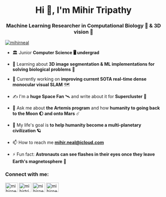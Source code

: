 <h1 align="center">Hi 👋, I'm Mihir Tripathy</h1>
<h3 align="center">Machine Learning Researcher in Computational Biology 🧬 & 3D vision 👀</h3>

<p align="left"> <a href="https://twitter.com/mihirneal" target="blank"><img src="https://img.shields.io/twitter/follow/mihirneal?logo=twitter&style=for-the-badge" alt="mihirneal" /></a> </p>

- 🏛 Junior **Computer Science 🖥 undergrad** 

- 📖 Learning about **3D image segmentation & ML implementations for solving biological problems** 🧠

- 🔭 Currently working on **improving current SOTA real-time dense monocular visual SLAM** 🗺

- ✍️ I'm a **huge Space Fan** 🛰 and write about it for **Supercluster** 🚀

- 💬 Ask me about **the Artemis program** and how **humanity to going back to the Moon 🌔 and onto Mars** ☄️

- 🌱 My life's goal is **to help humanity become a multi-planetary civilization 🪐**

- 📫 How to reach me **mihir.neal@icloud.com**

- ⚡ Fun fact: **Astronauts can see flashes in their eyes once they leave Earth's magnetosphere** 🌌

<h3 align="left">Connect with me:</h3>
<p align="left">
<a href="https://twitter.com/mihirneal" target="blank"><img align="center" src="https://raw.githubusercontent.com/rahuldkjain/github-profile-readme-generator/master/src/images/icons/Social/twitter.svg" alt="mihirneal" height="30" width="40" /></a>
<a href="https://linkedin.com/in/mihirtripathy" target="blank"><img align="center" src="https://raw.githubusercontent.com/rahuldkjain/github-profile-readme-generator/master/src/images/icons/Social/linked-in-alt.svg" alt="mihirtripathy" height="30" width="40" /></a>
<a href="https://kaggle.com/mihirneal" target="blank"><img align="center" src="https://raw.githubusercontent.com/rahuldkjain/github-profile-readme-generator/master/src/images/icons/Social/kaggle.svg" alt="mihirneal" height="30" width="40" /></a>
<a href="https://instagram.com/mihirneal" target="blank"><img align="center" src="https://raw.githubusercontent.com/rahuldkjain/github-profile-readme-generator/master/src/images/icons/Social/instagram.svg" alt="mihirneal" height="30" width="40" /></a>
</p>

